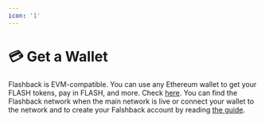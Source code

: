 ```yaml
---
icon: '1'
---
```


# 💳 Get a Wallet

Flashback is EVM-compatible. You can use any Ethereum wallet to get your FLASH tokens, pay in FLASH, and more. Check [here](https://ethereum.org/fr/wallets/). You can find the Flashback network when the main network is live or connect your wallet to the network and to create your Falshback account by reading [the guide](../testnet/how-to-guides/use-a-wallet.md).
